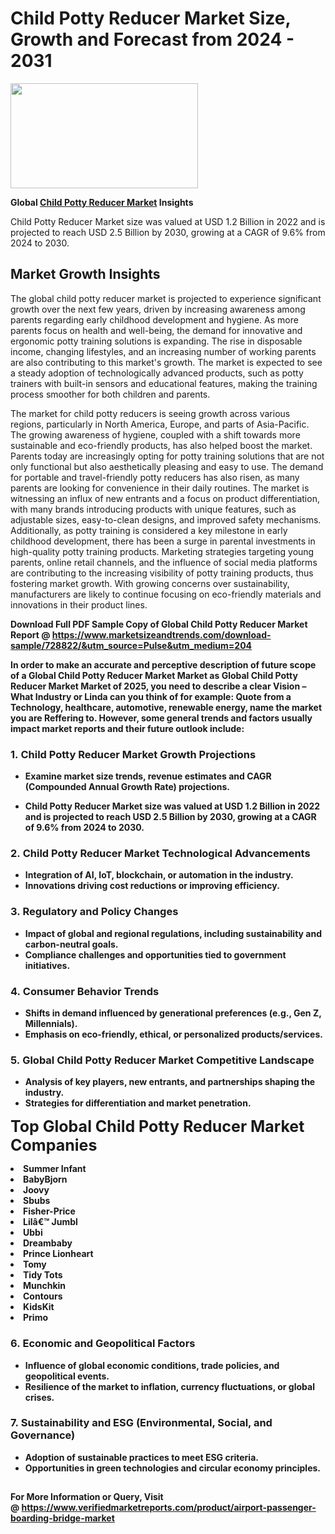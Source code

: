 <H1>Child Potty Reducer Market Size, Growth and Forecast from 2024 - 2031</H1><img class="aligncenter size-medium wp-image-584254" src="https://thirdeyenews.in/wp-content/uploads/2024/09/Global-Market-Research-300x168.jpeg" alt="" width="300" height="168" /><p><strong>Global&nbsp;<a href="https://www.marketsizeandtrends.com/download-sample/728822/&amp;utm_source=Pulse&amp;utm_medium=204">Child Potty Reducer Market</a> Insights</strong></p><p>Child Potty Reducer Market size was valued at USD 1.2 Billion in 2022 and is projected to reach USD 2.5 Billion by 2030, growing at a CAGR of 9.6% from 2024 to 2030.</p><p><h2>Market Growth Insights</h2> <p>The global child potty reducer market is projected to experience significant growth over the next few years, driven by increasing awareness among parents regarding early childhood development and hygiene. As more parents focus on health and well-being, the demand for innovative and ergonomic potty training solutions is expanding. The rise in disposable income, changing lifestyles, and an increasing number of working parents are also contributing to this market's growth. The market is expected to see a steady adoption of technologically advanced products, such as potty trainers with built-in sensors and educational features, making the training process smoother for both children and parents.</p> <p><strong></strong></p> <p>The market for child potty reducers is seeing growth across various regions, particularly in North America, Europe, and parts of Asia-Pacific. The growing awareness of hygiene, coupled with a shift towards more sustainable and eco-friendly products, has also helped boost the market. Parents today are increasingly opting for potty training solutions that are not only functional but also aesthetically pleasing and easy to use. The demand for portable and travel-friendly potty reducers has also risen, as many parents are looking for convenience in their daily routines. The market is witnessing an influx of new entrants and a focus on product differentiation, with many brands introducing products with unique features, such as adjustable sizes, easy-to-clean designs, and improved safety mechanisms. Additionally, as potty training is considered a key milestone in early childhood development, there has been a surge in parental investments in high-quality potty training products. Marketing strategies targeting young parents, online retail channels, and the influence of social media platforms are contributing to the increasing visibility of potty training products, thus fostering market growth. With growing concerns over sustainability, manufacturers are likely to continue focusing on eco-friendly materials and innovations in their product lines. <p><strong></p><p><span class=""><strong>Download Full PDF Sample Copy of Global Child Potty Reducer Market Report</strong> @ <a href="https://www.marketsizeandtrends.com/download-sample/728822/&amp;utm_source=Pulse&amp;utm_medium=204" target="_blank">https://www.marketsizeandtrends.com/download-sample/728822/&amp;utm_source=Pulse&amp;utm_medium=204</a></span></p><p>In order to make an accurate and perceptive description of future scope of a Global&nbsp;Child Potty Reducer Market Market as Global&nbsp;Child Potty Reducer Market Market of 2025, you need to describe a clear Vision &ndash; What Industry or Linda can you think of for example: Quote from a Technology, healthcare, automotive, renewable energy, name the market you are Reffering to. However, some general trends and factors usually impact market reports and their future outlook include:</p><h3>1.&nbsp;<strong>Child Potty Reducer Market Growth Projections</strong></h3><ul><li>Examine market size trends, revenue estimates and CAGR (Compounded Annual Growth Rate) projections.</li><li><p>Child Potty Reducer Market size was valued at USD 1.2 Billion in 2022 and is projected to reach USD 2.5 Billion by 2030, growing at a CAGR of 9.6% from 2024 to 2030.</p></li></ul><h3>2.&nbsp;<strong>Child Potty Reducer Market Technological Advancements</strong></h3><ul><li>Integration of AI, IoT, blockchain, or automation in the industry.</li><li>Innovations driving cost reductions or improving efficiency.</li></ul><h3>3.&nbsp;<strong>Regulatory and Policy Changes</strong></h3><ul><li>Impact of global and regional regulations, including sustainability and carbon-neutral goals.</li><li>Compliance challenges and opportunities tied to government initiatives.</li></ul><h3>4.&nbsp;<strong>Consumer Behavior Trends</strong></h3><ul><li>Shifts in demand influenced by generational preferences (e.g., Gen Z, Millennials).</li><li>Emphasis on eco-friendly, ethical, or personalized products/services.</li></ul><h3>5.&nbsp;<strong>Global Child Potty Reducer Market Competitive Landscape</strong></h3><ul><li>Analysis of key players, new entrants, and partnerships shaping the industry.</li><li>Strategies for differentiation and market penetration.</li></ul><p data-pm-slice="1 1 []"><span style="color: inherit; font-family: inherit; font-size: 25px;">Top Global Child Potty Reducer Market Companies</span></p><div class="" data-test-id=""><p><li>Summer Infant</li><li> BabyBjorn</li><li> Joovy</li><li> Sbubs</li><li> Fisher-Price</li><li> Lilâ€™ Jumbl</li><li> Ubbi</li><li> Dreambaby</li><li> Prince Lionheart</li><li> Tomy</li><li> Tidy Tots</li><li> Munchkin</li><li> Contours</li><li> KidsKit</li><li> Primo</li></p></div><h3>6.&nbsp;<strong>Economic and Geopolitical Factors</strong></h3><ul><li>Influence of global economic conditions, trade policies, and geopolitical events.</li><li>Resilience of the market to inflation, currency fluctuations, or global crises.</li></ul><h3>7.&nbsp;<strong>Sustainability and ESG (Environmental, Social, and Governance)</strong></h3><ul><li>Adoption of sustainable practices to meet ESG criteria.</li><li>Opportunities in green technologies and circular economy principles.</li></ul><h2><strong style="font-size: 14px;">For More Information or Query, Visit @&nbsp;</strong><a style="background-color: #ffffff; font-size: 14px;" href="https://www.marketsizeandtrends.com/report/child-potty-reducer-market/" target="_blank">https://www.verifiedmarketreports.com/product/airport-passenger-boarding-bridge-market</a></h2>
